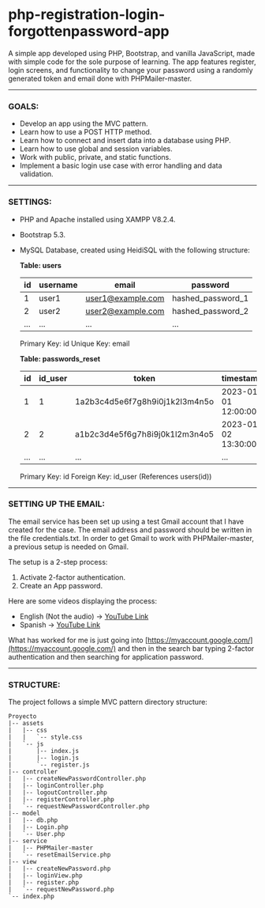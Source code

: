 # php-registration-login-forgottenpassword-app

A simple app developed using PHP, Bootstrap, and vanilla JavaScript, made with simple code for the sole purpose of learning. The app features register, login screens, and functionality to change your password using a randomly generated token and email done with PHPMailer-master.

---

### GOALS:

- Develop an app using the MVC pattern.
- Learn how to use a POST HTTP method.
- Learn how to connect and insert data into a database using PHP.
- Learn how to use global and session variables.
- Work with public, private, and static functions.
- Implement a basic login use case with error handling and data validation.

---

### SETTINGS:

- PHP and Apache installed using XAMPP V8.2.4.
- Bootstrap 5.3.
- MySQL Database, created using HeidiSQL with the following structure:

  **Table: users**

  | id | username | email               | password             |
  | -- | -------- | ------------------- | -------------------- |
  | 1  | user1    | user1@example.com   | hashed_password_1    |
  | 2  | user2    | user2@example.com   | hashed_password_2    |
  | ...| ...      | ...                 | ...                  |

  Primary Key: id
  Unique Key: email

  **Table: passwords_reset**

  | id | id_user | token                         | timestamp           |
  | -- | ------- | ----------------------------- | -------------------- |
  | 1  | 1       | 1a2b3c4d5e6f7g8h9i0j1k2l3m4n5o | 2023-01-01 12:00:00 |
  | 2  | 2       | a1b2c3d4e5f6g7h8i9j0k1l2m3n4o5 | 2023-01-02 13:30:00 |
  | ...| ...     | ...                           | ...                  |

  Primary Key: id
  Foreign Key: id_user (References users(id))

---

### SETTING UP THE EMAIL:

The email service has been set up using a test Gmail account that I have created for the case. The email address and password should be written in the file credentials.txt. In order to get Gmail to work with PHPMailer-master, a previous setup is needed on Gmail.

The setup is a 2-step process:

1. Activate 2-factor authentication.
2. Create an App password.

Here are some videos displaying the process:
- English (Not the audio) -> [YouTube Link](https://www.youtube.com/watch?v=nuD6qNAurVM)
- Spanish -> [YouTube Link](https://youtu.be/ExqdE1IzpZ0?si=-zpMiiwEf4nG-WOZ)

What has worked for me is just going into [https://myaccount.google.com/](https://myaccount.google.com/) and then in the search bar typing 2-factor authentication and then searching for application password.

---

### STRUCTURE:

The project follows a simple MVC pattern directory structure:
~~~
Proyecto
|-- assets
|   |-- css
|   |   `-- style.css
|   `-- js
|       |-- index.js
|       |-- login.js
|       `-- register.js
|-- controller
|   |-- createNewPasswordController.php
|   |-- loginController.php
|   |-- logoutController.php
|   |-- registerController.php
|   `-- requestNewPasswordController.php
|-- model
|   |-- db.php
|   |-- Login.php
|   `-- User.php
|-- service
|   |-- PHPMailer-master
|   `-- resetEmailService.php
|-- view
|   |-- createNewPassword.php
|   |-- loginView.php
|   |-- register.php
|   `-- requestNewPassword.php
`-- index.php

~~~
